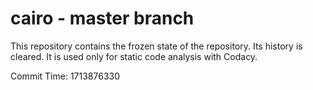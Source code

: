 # cairo - master branch

This repository contains the frozen state of the repository.
Its history is cleared. It is used only for static code
analysis with Codacy.

Commit Time: 1713876330
